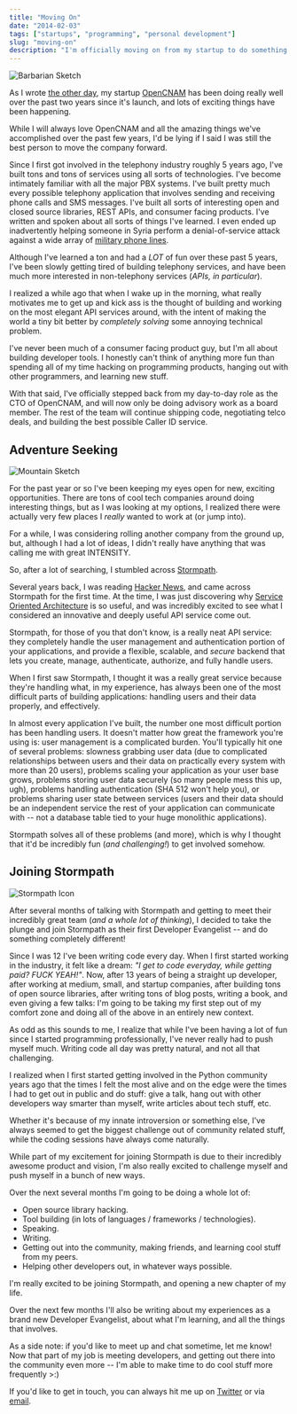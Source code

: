```yaml
---
title: "Moving On"
date: "2014-02-03"
tags: ["startups", "programming", "personal development"]
slug: "moving-on"
description: "I'm officially moving on from my startup to do something new!  Here's my story."
---
```



![Barbarian Sketch][]


As I wrote [the other day][], my startup [OpenCNAM][] has been doing really well
over the past two years since it's launch, and lots of exciting things have been
happening.

While I will always love OpenCNAM and all the amazing things we've accomplished
over the past few years, I'd be lying if I said I was still the best person to
move the company forward.

Since I first got involved in the telephony industry roughly 5 years ago, I've
built tons and tons of services using all sorts of technologies.  I've become
intimately familiar with all the major PBX systems.  I've built pretty much
every possible telephony application that involves sending and receiving phone
calls and SMS messages.  I've built all sorts of interesting open and closed
source libraries, REST APIs, and consumer facing products.  I've written and
spoken about all sorts of things I've learned.  I even ended up inadvertently
helping someone in Syria perform a denial-of-service attack against a wide array
of [military phone lines][].

Although I've learned a ton and had a *LOT* of fun over these past 5 years, I've
been slowly getting tired of building telephony services, and have been much
more interested in non-telephony services (*APIs, in particular*).

I realized a while ago that when I wake up in the morning, what really motivates
me to get up and kick ass is the thought of building and working on the most
elegant API services around, with the intent of making the world a tiny bit
better by *completely solving* some annoying technical problem.

I've never been much of a consumer facing product guy, but I'm all about
building developer tools.  I honestly can't think of anything more fun than
spending all of my time hacking on programming products, hanging out with other
programmers, and learning new stuff.

With that said, I've officially stepped back from my day-to-day role as the CTO
of OpenCNAM, and will now only be doing advisory work as a board member.  The
rest of the team will continue shipping code, negotiating telco deals, and
building the best possible Caller ID service.


## Adventure Seeking

![Mountain Sketch][]


For the past year or so I've been keeping my eyes open for new, exciting
opportunities.  There are tons of cool tech companies around doing interesting
things, but as I was looking at my options, I realized there were actually very
few places I *really* wanted to work at (or jump into).

For a while, I was considering rolling another company from the ground up, but,
although I had a lot of ideas, I didn't really have anything that was calling me
with great INTENSITY.

So, after a lot of searching, I stumbled across [Stormpath][].

Several years back, I was reading [Hacker News][], and came across Stormpath for
the first time.  At the time, I was just discovering why [Service Oriented
Architecture][] is so useful, and was incredibly excited to see what I
considered an innovative and deeply useful API service come out.

Stormpath, for those of you that don't know, is a really neat API service: they
completely handle the user management and authentication portion of your
applications, and provide a flexible, scalable, and *secure* backend that lets
you create, manage, authenticate, authorize, and fully handle users.

When I first saw Stormpath, I thought it was a really great service because
they're handling what, in my experience, has always been one of the most
difficult parts of building applications: handling users and their data
properly, and effectively.

In almost every application I've built, the number one most difficult portion
has been handling users.  It doesn't matter how great the framework you're using
is: user management is a complicated burden.  You'll typically hit one of
several problems: slowness grabbing user data (due to complicated relationships
between users and their data on practically every system with more than 20
users), problems scaling your application as your user base grows, problems
storing user data securely (so many people mess this up, ugh), problems handling
authentication (SHA 512 won't help you), or problems sharing user state between
services (users and their data should be an independent service the rest of your
application can communicate with -- not a database table tied to your huge
monolithic applications).

Stormpath solves all of these problems (and more), which is why I thought that
it'd be incredibly fun (*and challenging!*) to get involved somehow.


## Joining Stormpath

![Stormpath Icon][]

After several months of talking with Stormpath and getting to meet their
incredibly great team (*and a whole lot of thinking*), I decided to take the
plunge and join Stormpath as their first Developer Evangelist -- and do
something completely different!

Since I was 12 I've been writing code every day.  When I first started working
in the industry, it felt like a dream: *"I get to code everyday, while getting
paid? FUCK YEAH!"*.  Now, after 13 years of being a straight up developer,
after working at medium, small, and startup companies, after building tons of
open source libraries, after writing tons of blog posts, writing a book, and
even giving a few talks: I'm going to be taking my first step out of my comfort
zone and doing all of the above in an entirely new context.

As odd as this sounds to me, I realize that while I've been having a lot of fun
since I started programming professionally, I've never really had to push myself
much.  Writing code all day was pretty natural, and not all that challenging.

I realized when I first started getting involved in the Python community years
ago that the times I felt the most alive and on the edge were the times I had to
get out in public and do stuff: give a talk, hang out with other developers way
smarter than myself, write articles about tech stuff, etc.

Whether it's because of my innate introversion or something else, I've always
seemed to get the biggest challenge out of community related stuff, while the
coding sessions have always come naturally.

While part of my excitement for joining Stormpath is due to their incredibly
awesome product and vision, I'm also really excited to challenge myself and push
myself in a bunch of new ways.

Over the next several months I'm going to be doing a whole lot of:

- Open source library hacking.
- Tool building (in lots of languages / frameworks / technologies).
- Speaking.
- Writing.
- Getting out into the community, making friends, and learning cool stuff from
  my peers.
- Helping other developers out, in whatever ways possible.

I'm really excited to be joining Stormpath, and opening a new chapter of my
life.

Over the next few months I'll also be writing about my experiences as a brand
new Developer Evangelist, about what I'm learning, and all the things that
involves.

As a side note: if you'd like to meet up and chat sometime, let me know!  Now
that part of my job is meeting developers, and getting out there into the
community even more -- I'm able to make time to do cool stuff more frequently
&gt;:)

If you'd like to get in touch, you can always hit me up on [Twitter][] or via
[email][].


  [Barbarian Sketch]: /static/blog/images/2014/barbarian-sketch.jpg "Barbarian Sketch"
  [the other day]: {filename}/articles/2014/my-startup-a-retrospective.md "My Startup, a Retrospective"
  [OpenCNAM]: https://www.opencnam.com/ "OpenCNAM - A Simple Caller ID API"
  [military phone lines]: https://speakerdeck.com/rdegges/bring-down-the-system-1 "Bring Down the System! - Shutting down military phone lines to save lives, in Python."
  [Mountain Sketch]: /static/blog/images/2014/mountain-sketch.jpg "Mountain Sketch"
  [Stormpath]: https://stormpath.com/ "Stormpath - User Management and Authentication for Developers"
  [Hacker News]: https://news.ycombinator.com/ "Hacker News"
  [Service Oriented Architecture]: http://www.rdegges.com/service-oriented-side-effects/ "Service Oriented Side Effects"
  [Stormpath Icon]: /static/blog/images/2014/stormpath-icon.jpg "Stormpath Icon"
  [Twitter]: https://twitter.com/rdegges "Randall Degges on Twitter"
  [email]: mailto:r@rdegges.com "Randall Degges' Email"
